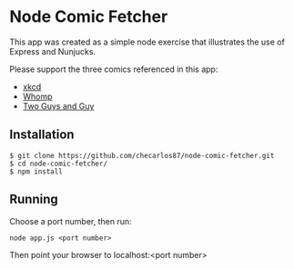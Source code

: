 # Node Comic Fetcher

This app was created as a simple node exercise that illustrates the use of Express and Nunjucks.

Please support the three comics referenced in this app:

* [xkcd](http://xkcd.com/)
* [Whomp](http://www.whompcomic.com/)
* [Two Guys and Guy](http://www.twogag.com/)

## Installation

```
$ git clone https://github.com/checarlos87/node-comic-fetcher.git
$ cd node-comic-fetcher/
$ npm install
```

## Running

Choose a port number, then run:

```
node app.js <port number>
```

Then point your browser to localhost:\<port number>
